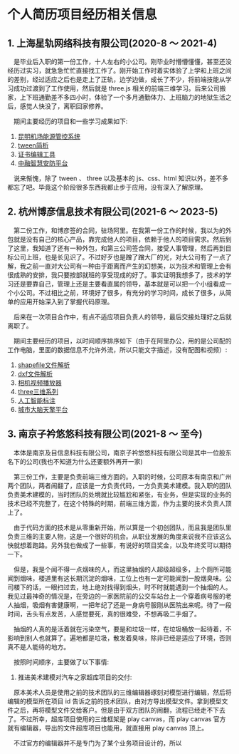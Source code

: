 # 个人简历项目经历相关信息

## 1. 上海星轨网络科技有限公司(2020-8 ～ 2021-4)

&emsp;是毕业后入职的第一份工作，十人左右的小公司。刚毕业时懵懵懂懂，甚至还没经历过实习，就急急忙忙直接找工作了。刚开始工作时着实体验了上学和上班之间的差别，经过适应之后也是走上了正轨，边学边做，成长了不少，将前端技能从学习成功过渡到了工作使用，然后就是 three.js 相关的前端三维学习。后来公司搬家，上下班通勤差不多四小时，体验了一个多月通勤体力、上班脑力的地狱生活之后，感觉人快没了，离职回家修养。

&emsp;期间主要经历的项目和一些学习成果如下: 
 
1. [昆明机场能源管控系统](https://github.com/officialBusiness/resume/blob/main/1/%E6%98%86%E6%98%8E%E6%9C%BA%E5%9C%BA%E8%83%BD%E6%BA%90%E7%AE%A1%E6%8E%A7%E7%B3%BB%E7%BB%9F/%E6%98%86%E6%98%8E%E6%9C%BA%E5%9C%BA%E8%83%BD%E6%BA%90%E7%AE%A1%E6%8E%A7%E7%B3%BB%E7%BB%9F.md)
2. [tween简析](https://github.com/officialBusiness/resume/blob/main/1/tween/tween%E7%AE%80%E6%9E%90.md)
3. [证书编辑工具](https://github.com/officialBusiness/resume/blob/main/1/%E8%AF%81%E4%B9%A6%E7%BC%96%E8%BE%91%E5%B7%A5%E5%85%B7/%E8%AF%81%E4%B9%A6%E7%BC%96%E8%BE%91%E5%B7%A5%E5%85%B7.md)
4. [中融智慧安防平台](https://github.com/officialBusiness/resume/blob/main/1/%E4%B8%AD%E8%9E%8D%E6%99%BA%E6%85%A7%E5%AE%89%E9%98%B2%E5%B9%B3%E5%8F%B0/%E4%B8%AD%E8%9E%8D%E6%99%BA%E6%85%A7%E5%AE%89%E9%98%B2%E5%B9%B3%E5%8F%B0.md)

&emsp;说来惭愧，除了 tween 、 three 以及基本的 js、css、html 知识以外，差不多都忘了吧。毕竟这个阶段很多东西我都止步于应用，没有深入了解原理。

## 2. 杭州博彦信息技术有限公司(2021-6 ～ 2023-5)

&emsp;第二份工作，和博彦签的合同，驻场阿里。在我第一份工作的时候，我以为的外包就是没有自己的核心产品，靠完成他人的项目，依赖于他人的项目需求。然后到了这里，我知道了还有一种外包，和第三公司签合同，接受人事管理，然后再到目标公司上班，也是长见识了。不过好歹也是蹭了蹭大厂的光，对大公司有了一点了解，我之前一直对大公司有一种由于距离而产生的幻想美，以为技术和管理上会有很成熟的安排，我只要按部就班的享受现成的好了。事实证明我想多了，技术的学习还是要靠自己，管理上还是主要看直属的领导，基本就是可以把一个小组看成一个小公司。不过相比之前，环境好了很多，有充分的学习时间，成长了很多，从简单的应用开始深入到了掌握代码原理。

&emsp;后来在一次项目合作中，有点不适应项目负责人的领导，最后交接处理好之后就离职了。

&emsp;期间主要经历的项目，以时间顺序排序如下（由于在阿里办公，用的是公司配的工作电脑，里面的数据信息不允许外流，所以只能文字描述，没有配图和视频）: 

1. [shapefile文件解析](https://github.com/officialBusiness/resume/blob/main/2/shapefile%E6%96%87%E4%BB%B6%E8%A7%A3%E6%9E%90.md)
2. [dxf文件解析](https://github.com/officialBusiness/resume/blob/main/2/dxf%E6%96%87%E4%BB%B6%E8%A7%A3%E6%9E%90.md)
3. [相机视频播放器](https://github.com/officialBusiness/resume/blob/main/2/%E7%9B%B8%E6%9C%BA%E8%A7%86%E9%A2%91%E6%92%AD%E6%94%BE%E5%99%A8.md)
4. [three三维系列](https://github.com/officialBusiness/resume/blob/main/2/three%E4%B8%89%E7%BB%B4%E7%B3%BB%E5%88%97.md)
5. [人工智能标注](https://github.com/officialBusiness/resume/blob/main/2/%E4%BA%BA%E5%B7%A5%E6%99%BA%E8%83%BD%E6%A0%87%E6%B3%A8.md)
6. [城市大脑天擎平台](https://github.com/officialBusiness/resume/blob/main/2/%E5%9F%8E%E5%B8%82%E5%A4%A7%E8%84%91%E5%A4%A9%E6%93%8E%E5%B9%B3%E5%8F%B0.md)


## 3. 南京子衿悠悠科技有限公司(2021-8 ～ 至今)

&emsp;本体是南京及目信息科技有限公司，南京子衿悠悠科技有限公司是其中一位股东名下的公司(我也不知道为什么还要额外再开一家)

&emsp;第三份工作，主要是负责前端三维方面的。入职的时候，公司原本有南京和广州两个团队，两者闹翻了，应该是一方负责代码，一方负责美术建模。我入职的团队负责美术建模的，当时团队的处境就比较尴尬和紧张，有业务，但是实现的业务的技术已经不完整了，在这个特殊的时期，前端三维方面，作为主要的技术负责人顶上了。

&emsp;由于代码方面的技术是从零重新开始，所以算是一个初创团队，而且我是团队里负责三维的主要人物，这是一个很好的机会。从职业发展的角度来说我不应该这么快就想着跑路。另外我也做成了一些事，有说好的项目奖金，以及年终奖可以期待一下。

&emsp;但是，我是个闻不得一点烟味的人，而这里抽烟的人超级超级多，上个厕所可能闻到烟味，楼道里有这长期沉淀的烟味，工位上也有一定可能闻到一股烟臭味。公司楼下的话，一眼扫过去，地上绝对找得到烟头，时不时就能遇到一个抽烟的人。我见过最神奇的情况是，在旁边的一家医院前的公交车站台上一个穿着病号服的老人抽烟，吸烟有害健康啊，一把年纪了还是一身病号服刚从医院出来呢。待了一段时间，舌头有点发苦，人感觉要死，真的很难受，不想再吸二手烟了。

&emsp;抽烟的人真的是活着就在污染空气，要是和垃圾一样，在垃圾桶放一起待着，不影响到别人也就算了。遍地都是垃圾，散发着臭味，除非已经是适应了环境，否则真不是人能待的地方。

&emsp;按照时间顺序，主要做了以下事情:

1. 推进美术建模对汽车之家超库项目的交付:

&emsp;原本美术人员是使用之前的技术团队的三维编辑器琢刻对模型进行编辑，然后将编辑的模型所在项目 id 告诉之前的技术团队，由对方导出模型文件。拿到模型文件之后，再将模型文件交给客户。但是由于双方团队的闹翻，流程已经走不下去了。不过所幸，超库项目使用的三维框架是 play canvas，而 play canvas 官方就有编辑器，导出的文件超库项目也能用，就直接用 play canvas 顶上。

&emsp;不过官方的编辑器并不是专门为了某个业务项目设计的，所以

